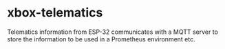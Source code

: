 # xbox-telematics
Telematics information from ESP-32 communicates with a MQTT server to store the information to be used in a Prometheus environment etc.
